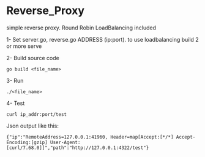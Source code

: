 # Reverse_Proxy
simple reverse proxy. Round Robin LoadBalancing included

1- Set server.go, reverse.go ADDRESS (ip:port). to use loadbalancing build 2 or more serve

2- Build source code
```
go build <file_name>
```

3- Run
```
./<file_name>
```

4- Test
```
curl ip_addr:port/test
```
Json output like this:
```
{"ip":"RemoteAddress=127.0.0.1:41960, Header=map[Accept:[*/*] Accept-Encoding:[gzip] User-Agent:[curl/7.68.0]]","path":"http://127.0.0.1:4322/test"}
```
